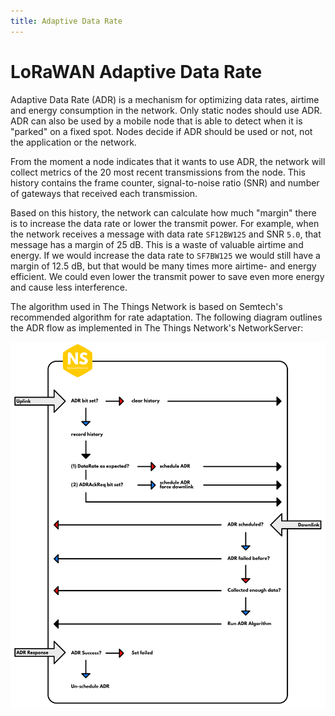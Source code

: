 ```yaml
---
title: Adaptive Data Rate
---
```


# LoRaWAN Adaptive Data Rate

Adaptive Data Rate (ADR) is a mechanism for optimizing data rates, airtime and energy consumption in the network. Only static nodes should use ADR. ADR can also be used by a mobile node that is able to detect when it is "parked" on a fixed spot. Nodes decide if ADR should be used or not, not the application or the network.

From the moment a node indicates that it wants to use ADR, the network will collect metrics of the 20 most recent transmissions from the node. This history contains the frame counter, signal-to-noise ratio (SNR) and number of gateways that received each transmission.

Based on this history, the network can calculate how much "margin" there is to increase the data rate or lower the transmit power. For example, when the network receives a message with data rate `SF12BW125` and SNR `5.0`, that message has a margin of 25 dB. This is a waste of valuable airtime and energy. If we would increase the data rate to `SF7BW125` we would still have a margin of 12.5 dB, but that would be many times more airtime- and energy efficient. We could even lower the transmit power to save even more energy and cause less interference.

The algorithm used in The Things Network is based on Semtech's recommended algorithm for rate adaptation. The following diagram outlines the ADR flow as implemented in The Things Network's NetworkServer:

![ADR Overview](adr.png)
